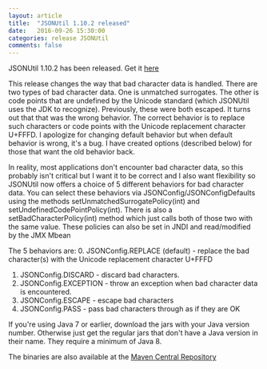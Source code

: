 ```yaml
---
layout: article
title:  "JSONUtil 1.10.2 released"
date:   2016-09-26 15:30:00
categories: release JSONUtil
comments: false
---
```

JSONUtil 1.10.2 has been released.  Get it [here](/JSONUtil/)

This release changes the way that bad character data is handled.  There are two types of bad character data.  One is unmatched surrogates.  The other is code points that are undefined by the Unicode standard (which JSONUtil uses the JDK to recognize).  Previously, these were both escaped.  It turns out that that was the wrong behavior.  The correct behavior is to replace such characters or code points with the Unicode replacement character U+FFFD.  I apologize for changing default behavior but when default behavior is wrong, it's a bug.  I have created options (described below) for those that want the old behavior back.

In reality, most applications don't encounter bad character data, so this probably isn't critical but I want it to be correct and I also want flexibility so JSONUtil now offers a choice of 5 different behaviors for bad character data.  You can select these behaviors via JSONConfig/JSONConfigDefaults using the methods setUnmatchedSurrogatePolicy(int) and setUndefinedCodePointPolicy(int).  There is also a setBadCharacterPolicy(int) method which just calls both of those two with the same value.  These policies can also be set in JNDI and read/modified by the JMX Mbean

The 5 behaviors are:
0. JSONConfig.REPLACE (default) - replace the bad character(s) with the Unicode replacement character U+FFFD
1. JSONConfig.DISCARD - discard bad characters.
2. JSONConfig.EXCEPTION - throw an exception when bad character data is encountered.
3. JSONConfig.ESCAPE - escape bad characters
4. JSONConfig.PASS - pass bad characters through as if they are OK

If you're using Java 7 or earlier, download the jars with your Java version number. Otherwise just get the regular jars that don't have a Java version in their name. They require a minimum of Java 8.

The binaries are also available at the [Maven Central Repository](http://search.maven.org/#search%7Cgav%7C1%7Cg%3A%22org.kopitubruk.util%22%20AND%20a%3A%22JSONUtil%22)
